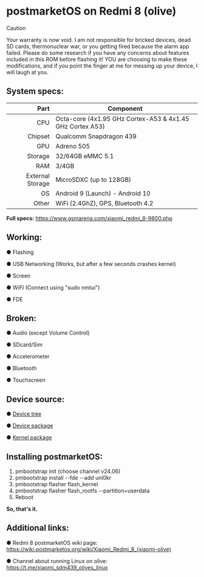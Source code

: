 # postmarketOS on Redmi 8 (olive)

> [!CAUTION]
> Your warranty is now void.
I am not responsible for bricked devices, dead SD cards, thermonuclear war,
or you getting fired because the alarm app failed.
Please do some research if you have any concerns about features included in this ROM before flashing it!
YOU are choosing to make these modifications, and if you point the finger at me for messing up your device,
I will laugh at you. 

## System specs:
| Part | Component |
|-----:|-----------|
|CPU|Octa-core (4x1.95 GHz Cortex-A53 & 4x1.45 GHz Cortex A53)|
|Chipset|Qualcomm Snapdragon 439|
|GPU|Adreno 505|
|Storage|32/64GB eMMC 5.1|
|RAM|3/4GB|
|External Storage|MicroSDXC (up to 128GB)|
|OS|Android 9 (Launch) - Android 10|
|Other|WiFi (2.4GhZ), GPS, Bluetooth 4.2|

**Full specs:** https://www.gsmarena.com/xiaomi_redmi_8-9800.php

## Working:
● Flashing

● USB Networking (Works, but after a few seconds crashes kernel)

● Screen

● WiFI (Connect using "sudo nmtui")

● FDE

## Broken:
● Audio (except Volume Control)

● SDcard/Sim

● Accelerometer

● Bluetooth

● Touchscreen

## Device source:
● [Device tree](https://github.com/mi-sdm439/android_device_xiaomi_olive)

● [Device package](https://github.com/mi-sdm439/android_device_xiaomi_olive)

● [Kernel package](https://gitlab.postmarketos.org/postmarketOS/pmaports/-/tree/master/device/downstream/linux-xiaomi-olive)

## Installing postmarketOS:
1. pmbootstrap init (choose channel v24.06)
2. pmbootstrap install --fde --add unl0kr
3. pmbootstrap flasher flash_kernel
4. pmbootstrap flasher flash_rootfs --partition=userdata
5. Reboot

**So, that's it.**

## Additional links:
● Redmi 8 postmarketOS wiki page: https://wiki.postmarketos.org/wiki/Xiaomi_Redmi_8_(xiaomi-olive)

● Channel about running Linux on olive: https://t.me/xiaomi_sdm439_olives_linux
